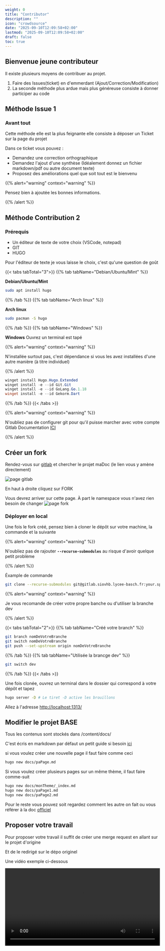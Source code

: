 ```yaml
---
weight: 0
title: "Contributor"
description: ""
icon: "crowdsource"
date: "2025-09-10T12:09:58+02:00"
lastmod: "2025-09-10T12:09:58+02:00"
draft: false
toc: true
---
```


## Bienvenue jeune contributeur

Il existe plusieurs moyens de contribuer au projet.

1. Faire des Issues(ticket) en d'emmerdant (Ajout/Correction/Modification)
2. La seconde méthode plus ardue mais plus généreuse consiste à donner participer au code

## Méthode Issue 1

### Avant tout

Cette méthode elle est la plus feignante elle consiste à déposer un Ticket sur la page du projet

Dans ce ticket vous pouvez :
- Demandez une correction orthographique
- Demandez l'ajout d'une synthèse (Idéalement donnez un fichier markdown/pdf ou autre document texte)
- Proposez des améliorations quel que soit tout est le bienvenu

 {{% alert="warning" context="warning" %}}


Pensez bien à ajoutée les bonnes informations.

{{% /alert %}}


## Méthode Contribution 2

### Prérequis

- Un éditeur de texte de votre choix (VSCode, notepad)
- GIT
- HUGO

Pour l'éditeur de texte je vous laisse le choix, c'est qu'une question de goût

{{< tabs tabTotal="3">}}
{{% tab tabName="Debian/Ubuntu/Mint" %}}

**Debian/Ubuntu/Mint**

```sh
sudo apt install hugo
```

{{% /tab %}}
{{% tab tabName="Arch linux" %}}

**Arch linux**

```sh
sudo pacman -S hugo
```

{{% /tab %}}
{{% tab tabName="Windows" %}}

**Windows**
Ouvrez un terminal est tapé

{{% alert="warning" context="warning" %}}

N'installée surtout pas, c'est dépendance si vous les avez installées d'une autre manière (à titre individuel)

{{% /alert %}}

```ps1
winget install Hugo.Hugo.Extended
winget install -e --id Git.Git
winget install -e --id GoLang.Go.1.18
winget install -e --id Gekorm.Dart
```

{{% /tab %}}
{{< /tabs >}}

{{% alert="warning" context="warning" %}}


N'oubliez pas de configurer git pour qu'il puisse marcher avec votre compte Gitlab Documentation [ICI](https://docs.gitlab.com/user/ssh/)

{{% /alert %}}

## Créer un fork

Rendez-vous sur [gitlab](https://gitlab.siovhb.lycee-basch.fr/matheo.travers/madoc) et chercher le projet maDoc (le lien vous y amène directement)

<img src="/contributor/gitlab.png" alt="page gitlab">

En haut à droite cliquez sur FORK

Vous devrez arriver sur cette page.
À part le namespace vous n'avez rien besoin de changer
<img src="/contributor/fork_info.png" alt="page fork">

### Déployer en local

Une fois le fork créé, pensez bien à cloner le dépôt sur votre machine, la commande et la suivante

{{% alert="warning" context="warning" %}}

N'oubliez pas de rajouter **`--recurse-submodules`** au risque d'avoir quelque petit problème

{{% /alert %}}

Éxample de commande
```bash
git clone --recurse-submodules git@gitlab.siovhb.lycee-basch.fr:your.space/fork
```

{{% alert="warning" context="warning" %}}

Je vous recomande de créer votre propre banche ou d'utiliser la branche dev

{{% /alert %}}

{{< tabs tabTotal="2">}}
{{% tab tabName="Créé votre branch" %}}

```sh
git branch nomDeVotreBranche
git switch nomDeVotreBranche
git push --set-upstream origin nomDeVotreBranche 
```

{{% /tab %}}
{{% tab tabName="Utilisée la brancge dev" %}}


```sh
git switch dev
```

{{% /tab %}}
{{< /tabs >}}



Une fois clonée, ouvrez un terminal dans le dossier qui correspond à votre dépôt et tapez

```sh
hugo server -D # Le tiret -D active les brouillons
```
Allez à l'adresse [http://localhost:1313/](http://localhost:1313/)



## Modifier le projet BASE

Tous les contenus sont stockés dans /content/docs/

C'est écris en markdown par défaut un petit guide si besoin [ici](https://www.markdownguide.org/getting-started/)

si vous voulez créer une nouvelle page il faut faire comme ceci

```sh
hugo new docs/paPage.md
```

Si vous voulez créer plusieurs pages sur un même thème, il faut faire comme-suit

```sh
hugo new docs/monTheme/_index.md
hugo new docs/paPage1.md
hugo new docs/paPage2.md
```

Pour le reste vous pouvez soit regardez comment les autre on fait ou vous référer à la doc [officiel](https://lotusdocs.dev/docs/features/syntax-highlighting/)

## Proposer votre travail

Pour proposer votre travail il suffit de créer une merge request en allant sur le projet d'origine

Et de le redirigé sur le dépo originel

Une vidéo exemple ci-dessous

<video controls src="/contributor/merge_request.mp4" title="Title" style="width: 100%"></video>